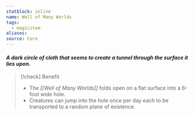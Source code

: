 ```yaml
---
statblock: inline
name: Well of Many Worlds
tags:
  - magicitem
aliases: 
source: Core
---
```

#### *A dark circle of cloth that seems to create a tunnel through the surface it lies upon.*

>[!check] Benefit
>- The *[[Well of Many Worlds]]* folds open on a flat surface into a 6-foot wide hole.
>- Creatures can jump into the hole once per day each to be transported to a random plane of existence.
